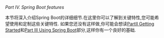 *Part IV. Spring Boot features*

本节将深入介绍Spring Boot的详细细节.在这里你可以了解到关键特性,您可能希望使用和定制这些关键特性.
如果您还没有这样做,你可能会想读[PartII Getting Started](../II.Getting%20Started/README.md)和[Part III Using Spring Boot](../III.Using%20Spring%20Boot/README.md)部分,这样你有一个良好的基础.